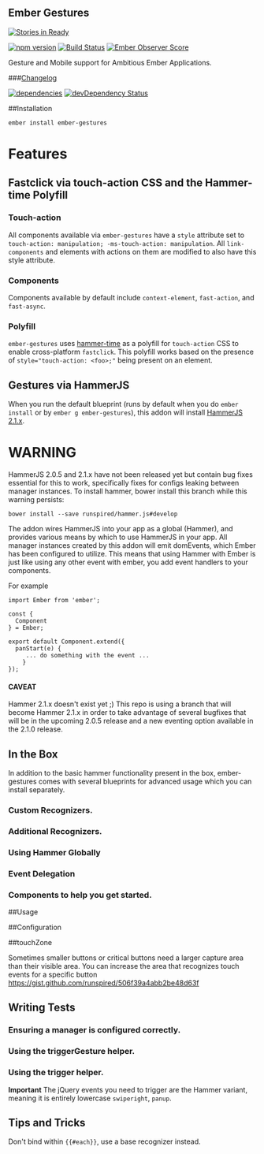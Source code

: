 Ember Gestures
----------------

[![Stories in Ready](https://badge.waffle.io/runspired/ember-gestures.png?label=ready&title=Ready)](https://waffle.io/runspired/ember-gestures)

[![npm version](https://badge.fury.io/js/ember-gestures.svg)](http://badge.fury.io/js/ember-gestures)
[![Build Status](https://travis-ci.org/runspired/ember-gestures.svg?branch=master)](https://travis-ci.org/runspired/ember-gestures)
[![Ember Observer Score](http://emberobserver.com/badges/ember-gestures.svg)](http://emberobserver.com/addons/ember-gestures)

Gesture and Mobile support for Ambitious Ember Applications.

###[Changelog](./CHANGELOG.md)

[![dependencies](https://david-dm.org/runspired/ember-gestures.svg)](https://david-dm.org/runspired/ember-gestures)
[![devDependency Status](https://david-dm.org/runspired/ember-gestures/dev-status.svg)](https://david-dm.org/runspired/ember-gestures#info=devDependencies)


##Installation

`ember install ember-gestures`


# Features

## Fastclick via touch-action CSS and the Hammer-time Polyfill

### Touch-action

All components available via `ember-gestures` have a `style` attribute set to `touch-action: manipulation; -ms-touch-action: manipulation`.
All `link-components` and elements with actions on them are modified to also have this style attribute.

### Components

Components available by default include `context-element`, `fast-action`, and `fast-async`.

### Polyfill

`ember-gestures` uses [hammer-time](https://github.com/hammerjs/hammer-time) as a polyfill for `touch-action` CSS
to enable cross-platform `fastclick`.  This polyfill works based on the presence of `style="touch-action: <foo>;"`
being present on an element.



## Gestures via HammerJS


When you run the default blueprint (runs by default when you do `ember install` or by `ember g ember-gestures`),
this addon will install [HammerJS 2.1.x](https://github.com/hammerjs/hammer.js).

# WARNING
HammerJS 2.0.5 and 2.1.x have not been released yet but contain bug fixes essential for this to work,
specifically fixes for configs leaking between manager instances. To install hammer, bower install this branch
while this warning persists:

```
bower install --save runspired/hammer.js#develop
```

The addon wires HammerJS into your app as a global (Hammer), and provides various means by which to use HammerJS
in your app.  All manager instances created by this addon will emit domEvents, which Ember has been configured to
utilize.  This means that using Hammer with Ember is just like using any other event with ember, you add event
handlers to your components.

For example
```
import Ember from 'ember';

const {
  Component
} = Ember;

export default Component.extend({
  panStart(e) {
     ... do something with the event ...
    }
});
```

#### CAVEAT
Hammer 2.1.x doesn't exist yet ;)  This repo is using a branch that will become Hammer 2.1.x in order to take
advantage of several bugfixes that will be in the upcoming 2.0.5 release and a new eventing option available in
the 2.1.0 release.


## In the Box

In addition to the basic hammer functionality present in the box, ember-gestures comes with several blueprints for advanced usage which you can install separately.

### Custom Recognizers.

### Additional Recognizers.

### Using Hammer Globally

### Event Delegation

### Components to help you get started.


##Usage

##Configuration


##touchZone

Sometimes smaller buttons or critical buttons need a larger capture area than their visible area.
You can increase the area that recognizes touch events for a specific button
https://gist.github.com/runspired/506f39a4abb2be48d63f


## Writing Tests

### Ensuring a manager is configured correctly.

### Using the triggerGesture helper.

### Using the trigger helper.

**Important** The jQuery events you need to trigger are the Hammer variant, meaning it is entirely lowercase `swiperight`, `panup`.


## Tips and Tricks

Don't bind within `{{#each}}`, use a base recognizer instead.
